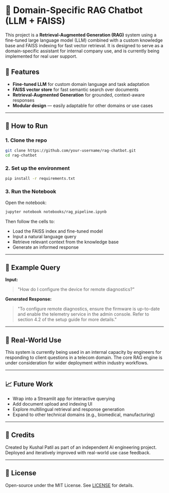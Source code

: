
# 🧠 Domain-Specific RAG Chatbot (LLM + FAISS)

This project is a **Retrieval-Augmented Generation (RAG)** system using a fine-tuned large language model (LLM) combined with a custom knowledge base and FAISS indexing for fast vector retrieval. It is designed to serve as a domain-specific assistant for internal company use, and is currently being implemented for real user support.

## 🚀 Features

- **Fine-tuned LLM** for custom domain language and task adaptation  
- **FAISS vector store** for fast semantic search over documents  
- **Retrieval-Augmented Generation** for grounded, context-aware responses  
- **Modular design** — easily adaptable for other domains or use cases

---

## 🔧 How to Run

### 1. Clone the repo

```bash
git clone https://github.com/your-username/rag-chatbot.git
cd rag-chatbot
````

### 2. Set up the environment

```bash
pip install -r requirements.txt
```

### 3. Run the Notebook

Open the notebook:

```bash
jupyter notebook notebooks/rag_pipeline.ipynb
```

Then follow the cells to:

* Load the FAISS index and fine-tuned model
* Input a natural language query
* Retrieve relevant context from the knowledge base
* Generate an informed response

---

## 🧠 Example Query

**Input:**

> "How do I configure the device for remote diagnostics?"

**Generated Response:**

> "To configure remote diagnostics, ensure the firmware is up-to-date and enable the telemetry service in the admin console. Refer to section 4.2 of the setup guide for more details."

---

## 📌 Real-World Use

This system is currently being used in an internal capacity by engineers for responding to client questions in a telecom domain. The core RAG engine is under consideration for wider deployment within industry workflows.

---

## 📈 Future Work

* Wrap into a Streamlit app for interactive querying
* Add document upload and indexing UI
* Explore multilingual retrieval and response generation
* Expand to other technical domains (e.g., biomedical, manufacturing)

---

## 🤝 Credits

Created by Kushal Patil as part of an independent AI engineering project.
Deployed and iteratively improved with real-world use case feedback.

---

## 📜 License

Open-source under the MIT License. See [LICENSE](LICENSE) for details.

